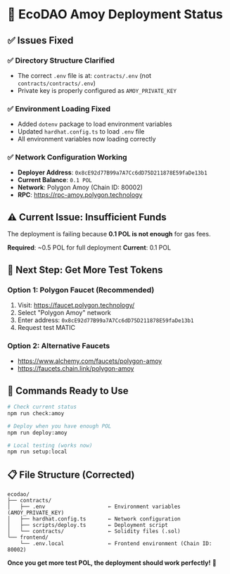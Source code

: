 # 🔧 EcoDAO Amoy Deployment Status

## ✅ Issues Fixed

### ✅ Directory Structure Clarified
- The correct `.env` file is at: `contracts/.env` (not `contracts/contracts/.env`)
- Private key is properly configured as `AMOY_PRIVATE_KEY`

### ✅ Environment Loading Fixed
- Added `dotenv` package to load environment variables
- Updated `hardhat.config.ts` to load `.env` file
- All environment variables now loading correctly

### ✅ Network Configuration Working
- **Deployer Address**: `0x8cE92d77B99a7A7Cc6dD75D211878E59faDe13b1`
- **Current Balance**: `0.1 POL`
- **Network**: Polygon Amoy (Chain ID: 80002)
- **RPC**: https://rpc-amoy.polygon.technology

## ⚠️ Current Issue: Insufficient Funds

The deployment is failing because **0.1 POL is not enough** for gas fees.

**Required**: ~0.5 POL for full deployment
**Current**: 0.1 POL

## 🎯 Next Step: Get More Test Tokens

### Option 1: Polygon Faucet (Recommended)
1. Visit: https://faucet.polygon.technology/
2. Select "Polygon Amoy" network
3. Enter address: `0x8cE92d77B99a7A7Cc6dD75D211878E59faDe13b1`
4. Request test MATIC

### Option 2: Alternative Faucets
- https://www.alchemy.com/faucets/polygon-amoy
- https://faucets.chain.link/polygon-amoy

## 🚀 Commands Ready to Use

```bash
# Check current status
npm run check:amoy

# Deploy when you have enough POL
npm run deploy:amoy

# Local testing (works now)
npm run setup:local
```

## 📋 File Structure (Corrected)

```
ecodao/
├── contracts/
│   ├── .env                    ← Environment variables (AMOY_PRIVATE_KEY)
│   ├── hardhat.config.ts       ← Network configuration
│   ├── scripts/deploy.ts       ← Deployment script
│   └── contracts/              ← Solidity files (.sol)
└── frontend/
    └── .env.local              ← Frontend environment (Chain ID: 80002)
```

**Once you get more test POL, the deployment should work perfectly!** 🎯